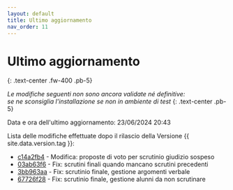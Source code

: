 ```yaml
---
layout: default
title: Ultimo aggiornamento
nav_order: 11
---
```


# Ultimo aggiornamento
{: .text-center .fw-400 .pb-5}

_Le modifiche seguenti non sono ancora validate né definitive:<br>se ne sconsiglia l'installazione se non in ambiente di test_
{: .text-center .pb-5}

Data e ora dell'ultimo aggiornamento: 23/06/2024 20:43

Lista delle modifiche effettuate dopo il rilascio della Versione {{ site.data.version.tag }}:

- [c14a2fb4](http://github.com/iisgiua/giuaschool/commit/c14a2fb45592d69bab9e96eff8ae0b91aa954404) - Modifica: proposte di voto per scrutinio giudizio sospeso
- [03ab63f6](http://github.com/iisgiua/giuaschool/commit/03ab63f6329b00e76014e407654ebf5945c74318) - Fix: scrutini finali quando mancano scrutini precedenti
- [3bb963aa](http://github.com/iisgiua/giuaschool/commit/3bb963aad7dab8f5a167ec521c469d3cef9484d3) - Fix: scrutinio finale, gestione argomenti verbale
- [67726f28](http://github.com/iisgiua/giuaschool/commit/67726f28f3607fb9dce976205565a7c51f8092fe) - Fix: scrutinio finale, gestione alunni da non scrutinare

